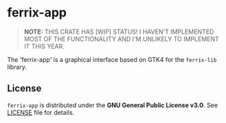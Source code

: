 # ferrix-app

> **NOTE:** THIS CRATE HAS [WIP] STATUS! I HAVEN'T IMPLEMENTED MOST OF THE FUNCTIONALITY AND I'M UNLIKELY TO IMPLEMENT IT THIS YEAR.

The 'ferrix-app' is a graphical interface based on GTK4 for the `ferrix-lib` library.

## License

`ferrix-app` is distributed under the **GNU General Public License v3.0**. See [LICENSE](LICENSE) file for details.
